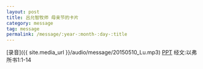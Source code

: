 ```yaml
---
layout: post
title: 吕允智牧师 母亲节的卡片
category: message
tag: message
permalink: /message/:year-:month-:day-:title
---
```


[录音]({{ site.media_url }}/audio/message/20150510_Lu.mp3) [PPT](http://1drv.ms/1R2eM3M) 经文:以弗所书1:1-14
